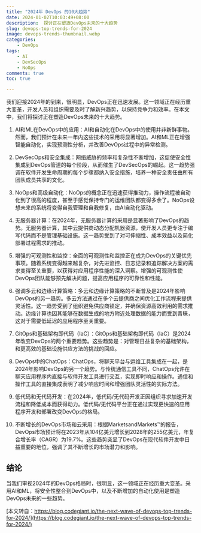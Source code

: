 ```yaml
---
title: "2024年 DevOps 的10大趋势"
date: 2024-01-02T10:03:49+08:00
description:  探讨正在塑造DevOps未来的十大趋势
slug: devops-top-trends-for-2024
image: devops-trends-thumbnail.webp
categories:
    - DevOps
tags:
    - AI
    - DevSecOps
    - NoOps
comments: true
toc: true

---
```



我们迎接2024年的到来，很明显，DevOps正在迅速发展。这一领域正在经历重大变革，开发人员和组织需要及时了解新兴趋势，以保持竞争力和效率。在本文中，我们将探讨正在塑造DevOps未来的十大趋势。

1. AI和ML在DevOps中的应用：AI和自动化在DevOps中的使用并非新鲜事物。然而，我们预计在未来一年内这些技术的采用将显著增加。AI和ML正在增强智能自动化，实现预测性分析，并改善DevOps过程中的异常检测。

1. DevSecOps和安全集成：网络威胁的频率和复杂性不断增加，这促使安全性集成到DevOps管道的每个阶段，从而催生了DevSecOps的崛起。这一趋势强调在软件开发生命周期的每个步骤都纳入安全措施，培养一种安全责任由所有团队成员共享的文化。

1. NoOps和高级自动化：NoOps的概念正在迅速获得推动力，操作流程被自动化到了很高的程度，甚至于感觉保持专门的运维团队都变得多余了。NoOps设想未来的系统将变得自我管理和自我修复，由AI自动化驱动。

1. 无服务器计算：在2024年，无服务器计算的采用是显著影响了DevOps的趋势。无服务器计算，其中云提供商动态分配机器资源，使开发人员更专注于编写代码而不是管理基础设施。这一趋势受到了对可伸缩性、成本效益以及简化部署过程需求的推动。

1. 增强的可观测性和监控：全面的可观测性和监控正在成为DevOps的关键优先事项。随着系统变得越来越复杂，对先进监控、日志记录和追踪解决方案的需求变得至关重要，以获得对应用程序性能的深入洞察。增强的可观测性使DevOps团队能够预先解决问题，提高应用程序的可靠性和性能。

1. 强调多云和边缘计算策略：多云和边缘计算策略的不断普及是2024年影响DevOps的另一趋势。多云方法通过在多个云提供商之间优化工作流程来提供灵活性。这一趋势受到了组织避免供应商锁定，并确保资源高效利用的需求推动。边缘计算也因其能够在数据生成的地方附近处理数据的能力而受到青睐，这对于需要低延迟的应用程序至关重要。

1. GitOps和基础架构即代码（IaC）：GitOps和基础架构即代码（IaC）是2024年改变DevOps的两个重要趋势。这些趋势是：对管理日益复杂的基础架构，和更高效的基础设施供应方法的挑战的回应。

1. DevOps中的ChatOps：ChatOps，将聊天平台与运维工具集成在一起，是2024年影响DevOps的另一个趋势。与传统通信工具不同，ChatOps允许在聊天应用程序内直接与软件开发工具进行交互，实现即时响应和操作。通信和操作工具的直接集成表明了减少响应时间和增强团队灵活性的实际方法。

1. 低代码和无代码开发：在2024年，低代码/无代码开发正因组织寻求加速开发流程和降低成本而获得动力。低代码/无代码平台正在通过实现更快速的应用程序开发和部署改变DevOps的格局。

1. 不断增长的DevOps市场和云采用：根据MarketsandMarkets™的报告，DevOps市场预计将在2023年从104亿美元增长到2028年的255亿美元，年复合增长率（CAGR）为19.7%。这些趋势突显了DevOps在现代软件开发中日益重要的地位，强调了其不断增长的市场潜力和影响。

## 结论

当我们审视2024年的DevOps格局时，很明显，这一领域正在经历重大变革。采用AI和ML，将安全性整合到DevOps中，以及不断增加的自动化使用是塑造DevOps未来的一些趋势。

[本文转自：https://blog.codegiant.io/the-next-wave-of-devops-top-trends-for-2024/](https://blog.codegiant.io/the-next-wave-of-devops-top-trends-for-2024/)